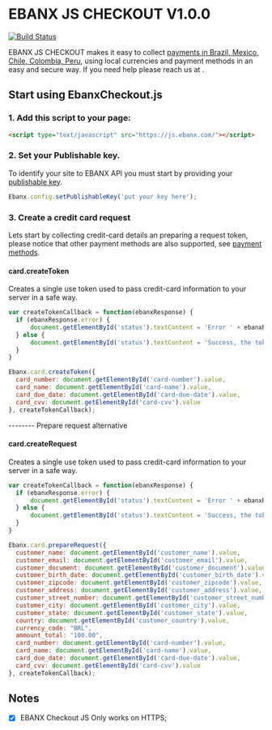 # EBANX JS CHECKOUT V1.0.0

[![Build Status](https://travis-ci.com/ebanx/checkout-js.svg?token=fnHBQhvUoN1zMVexkAyq&branch=master)](https://travis-ci.com/ebanx/checkout-js)

EBANX JS CHECKOUT makes it easy to collect [payments in Brazil, Mexico, Chile, Colombia, Peru](), using local currencies and payment methods in an easy and secure way. If you need help please reach us at <developer support channel here>. 

## Start using EbanxCheckout.js

### 1. Add this script to your page: 

```html
<script type="text/javascript" src="https://js.ebanx.com/"></script>
```
### 2. Set your Publishable key.

To identify your site to EBANX API you must start by providing your [publishable key](https://developers.ebanx.com/merchant-area/merchant-options).

```javascript
Ebanx.config.setPublishableKey('put your key here');
```

### 3. Create a credit card request

Lets start by collecting credit-card details an preparing a request token, please notice that other payment methods are also supported, see [payment methods]().

#### card.createToken

Creates a single use token used to pass credit-card information to your server in a safe way.

```javascript
var createTokenCallback = function(ebanxResponse) {
  if (ebanxResponse.error) {
      document.getElementById('status').textContent = 'Error ' + ebanxResponse.error.message;
  } else {
      document.getElementById('status').textContent = 'Success, the token is: ' + ebanxResponse.token;
  }
}

Ebanx.card.createToken({
  card_number: document.getElementById('card-number').value,
  card_name: document.getElementById('card-name').value,
  card_due_date: document.getElementById('card-due-date').value,
  card_cvv: document.getElementById('card-cvv').value
}, createTokenCallback);
```

-------- Prepare request alternative

#### card.createRequest

Creates a single use token used to pass credit-card information to your server in a safe way.

```javascript
var createTokenCallback = function(ebanxResponse) {
  if (ebanxResponse.error) {
      document.getElementById('status').textContent = 'Error ' + ebanxResponse.error.message;
  } else {
      document.getElementById('status').textContent = 'Success, the token is: ' + ebanxResponse.token;
  }
}

Ebanx.card.prepareRequest({
  customer_name: document.getElementById('customer_name').value,
  customer_email: document.getElementById('customer_email').value,
  customer_document: document.getElementById('customer_document').value,
  customer_birth_date: document.getElementById('customer_birth_date').value,
  customer_zipcode: document.getElementById('customer_zipcode').value,
  customer_address: document.getElementById('customer_address').value,
  customer_street_number: document.getElementById('customer_street_number').value,
  customer_city: document.getElementById('customer_city').value,
  customer_state: document.getElementById('customer_state').value,
  country: document.getElementById('customer_country').value,
  currency_code: "BRL",
  ammount_total: "100.00",
  card_number: document.getElementById('card-number').value,
  card_name: document.getElementById('card-name').value,
  card_due_date: document.getElementById('card-due-date').value,
  card_cvv: document.getElementById('card-cvv').value
}, createTokenCallback);
```


## Notes

- [x] EBANX Checkout JS Only works on HTTPS;
